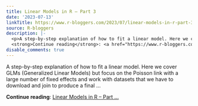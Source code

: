 ```yaml
---
title: Linear Models in R – Part 3
date: '2023-07-13'
linkTitle: https://www.r-bloggers.com/2023/07/linear-models-in-r-part-3/
source: R-bloggers
description: |-
  <p>A step-by-step explanation of how to fit a linear model. Here we cover GLMs (Generalized Linear Models) but focus on the Poisson link with a large number of fixed effects and work with datasets that we have to download and join to produce a final ...</p>
  <strong>Continue reading</strong>: <a href="https://www.r-bloggers.com/2023/07/linear-models-in-r-part-3/">Linear Models in R – Part ...
disable_comments: true
---
```

<p>A step-by-step explanation of how to fit a linear model. Here we cover GLMs (Generalized Linear Models) but focus on the Poisson link with a large number of fixed effects and work with datasets that we have to download and join to produce a final ...</p>
<strong>Continue reading</strong>: <a href="https://www.r-bloggers.com/2023/07/linear-models-in-r-part-3/">Linear Models in R – Part ...